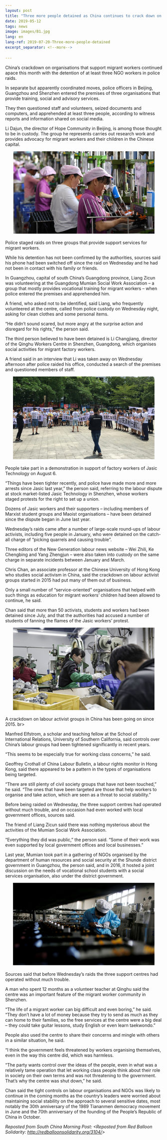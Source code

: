 ```yaml
---
layout: post
title: "Three more people detained as China continues to crack down on labour groups"
date: 2019-05-12
tags: news
image: images/B1.jpg
lang: en
lang-ref: 2019-07-20-Three-more-people-detained
excerpt_separator: <!--more-->

---
```


China’s crackdown on organisations that support migrant workers continued apace this month with the detention of at least three NGO workers in police raids.

In separate but apparently coordinated moves, police officers in Beijing, Guangzhou and Shenzhen entered the premises of three organisations that provide training, social and advisory services.

They then questioned staff and volunteers, seized documents and computers, and apprehended at least three people, according to witness reports and information shared on social media.

Li Dajun, the director of Hope Community in Beijing, is among those thought to be in custody. The group he represents carries out research work and provides advocacy for migrant workers and their children in the Chinese capital.

<div style="text-align:center"><img src="/images/B2.jpg" width="90%"/></div>
<br>Police staged raids on three groups that provide support services for migrant workers. <br>

While his detention has not been confirmed by the authorities, sources said his phone had been switched off since the raid on Wednesday and he had not been in contact with his family or friends.

In Guangzhou, capital of south China’s Guangdong province, Liang Zicun was volunteering at the Guangdong Mumian Social Work Association – a group that mostly provides vocational training for migrant workers – when police entered the premises and apprehended him.

A friend, who asked not to be identified, said Liang, who frequently volunteered at the centre, called from police custody on Wednesday night, asking for clean clothes and some personal items.

“He didn’t sound scared, but more angry at the surprise action and disregard for his rights,” the person said.

The third person believed to have been detained is Li Changjiang, director of the Qinghu Workers Centre in Shenzhen, Guangdong, which organises social activities for migrant factory workers.

A friend said in an interview that Li was taken away on Wednesday afternoon after police raided his office, conducted a search of the premises and questioned members of staff.

<div style="text-align:center"><img src="/images/B3.jpg" width="90%"/></div>
<br>People take part in a demonstration in support of factory workers of Jasic Technology on August 6. <br>

“Things have been tighter recently, and police have made more and more arrests since Jasic last year,” the person said, referring to the labour dispute at stock market-listed Jasic Technology in Shenzhen, whose workers staged protests for the right to set up a union.

Dozens of Jasic workers and their supporters – including members of Marxist student groups and Maoist organisations – have been detained since the dispute began in June last year.

Wednesday’s raids came after a number of large-scale round-ups of labour activists, including five people in January, who were detained on the catch-all charge of “picking quarrels and causing trouble”.

Three editors of the New Generation labour news website – Wei Zhili, Ke Chengbing and Yang Zhengjun – were also taken into custody on the same charge in separate incidents between January and March.

Chris Chan, an associate professor at the Chinese University of Hong Kong who studies social activism in China, said the crackdown on labour activist groups started in 2015 had put many of them out of business.

Only a small number of “service-oriented” organisations that helped with such things as education for migrant workers’ children had been allowed to continue, he said.

Chan said that more than 50 activists, students and workers had been detained since July, and that the authorities had accused a number of students of fanning the flames of the Jasic workers’ protest.

<div style="text-align:center"><img src="/images/B4.jpg" width="90%"/></div>
<br>A crackdown on labour activist groups in China has been going on since 2015. 
br>

Manfred Elfstrom, a scholar and teaching fellow at the School of International Relations, University of Southern California, said controls over China’s labour groups had been tightened significantly in recent years.

“This seems to be especially true for working class concerns,” he said.

Geoffrey Crothall of China Labour Bulletin, a labour rights monitor in Hong Kong, said there appeared to be a pattern in the types of organisations being targeted.

“There are still plenty of civil society groups that have not been touched,” he said. “The ones that have been targeted are those that help workers to organise and take action, which are seen as a threat to social stability.”

Before being raided on Wednesday, the three support centres had operated without much trouble, and on occasion had even worked with local government offices, sources said.

The friend of Liang Zicun said there was nothing mysterious about the activities of the Mumian Social Work Association.

“Everything they did was public,” the person said. “Some of their work was even supported by local government offices and local businesses.”

Last year, Mumian took part in a gathering of NGOs organised by the department of human resources and social security at the Shunde district government in Guangzhou, the person said, and in 2016, it hosted a joint discussion on the needs of vocational school students with a social services organisation, also under the district government.

<div style="text-align:center"><img src="/images/B5.jpg" width="90%"/></div>
<br>Sources said that before Wednesday’s raids the three support centres had operated without much trouble. <br>

A man who spent 12 months as a volunteer teacher at Qinghu said the centre was an important feature of the migrant worker community in Shenzhen.

“The life of a migrant worker can big difficult and even boring,” he said. “They don’t have a lot of money because they try to send as much as they can home to their families, so the free services at the centre were a big deal – they could take guitar lessons, study English or even learn taekwondo.”

People also used the centre to share their concerns and mingle with others in a similar situation, he said.

“I think the government feels threatened by workers organising themselves, even in the way this centre did, which was harmless.

“The party wants control over the ideas of the people, even in what was a relatively tame operation that let working class people think about their role in society on their own terms and was not threatening to the government. That’s why the centre was shut down,” he said.

Chan said the tight controls on labour organisations and NGOs was likely to continue in the coming months as the country’s leaders were worried about maintaining social stability on the approach to several sensitive dates, most notably the 30th anniversary of the 1989 Tiananmen democracy movement in June and the 70th anniversary of the founding of the People’s Republic of China in October.

<em>Reposted from South China Morning Post: <<em>Reposted from Red Balloon Solidarity: <http://redballoonsolidarity.org/3104/></em>></em>
